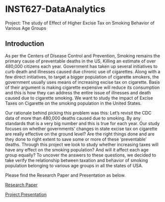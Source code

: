 # INST627-DataAnalytics
Project: The study of Effect of Higher Excise Tax on Smoking Behavior of Various Age Groups

<h2>Introduction</h2> 

As per the Centers of Disease Control and Prevention, Smoking remains the primary cause of preventable deaths in the US, Killing an estimate of over 480,000 citizens each year. Government has taken up several initiatives to curb death and illnesses caused due chronic use of cigarettes. Along with a few direct initiatives, to target a bigger population of cigarette smokers, the government usually uses means of increasing excise tax on cigarette. Basis of their argument is making cigarette expensive will reduce its consumption and this is how they can address the entire issue of illnesses and death caused due to cigarette smoking. We want to study the impact of Excise Taxes on Cigarette on the smoking population in the United States.

Our rationale behind picking this problem was this: Let’s revisit the CDC data of more than 480,000 deaths caused due to smoking. By any standards that is a very big number and this is true for each year. Our study focuses on whether governments’ changes in state excise tax on cigarette are really effective on the ground level? Are the right things done and are they done to right extent to save some or more of these ‘preventable’ deaths. Through this project we look to study whether increasing taxes will have any effect on the smoking population? And will it affect each age group equally? To uncover the answers to these questions, we decided to take verify the relationship between taxation and behavior of smoking population belonging to various age groups in all the states of USA. 

Please find the Research Paper and Presentation as below.

<a href = "https://github.com/gaurav-shahane/INST627-DataAnalytics/raw/master/Project_Paper_The%20study%20of%20Higher%20Excise%20Tax%20on%20Cigarette%20on%20Smoking%20Population.pdf">Research Paper<a>

<a href="https://github.com/gaurav-shahane/INST627-DataAnalytics/raw/master/Project_Presentation_The%20study%20of%20Higher%20Excise%20Tax%20on%20Cigarette%20on%20Smoking%20Population.pptx"> Project Presentation</a>
